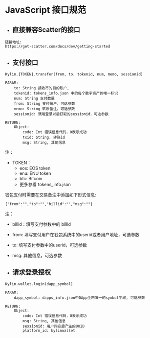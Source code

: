# JavaScript 接口规范
* ## 直接兼容Scatter的接口
```
链接地址:
https://get-scatter.com/docs/dev/getting-started
```

* ## 支付接口
```
Kylin.{TOKEN}.transfer(from, to, tokenid, num, memo, sessionid)

PARAM:
    to: String 接收币的目的账户, 
    tokenid: tokens_info.json 中的每个数字资产的唯一标识
    num: String 支付数量
    from: String 支付账户，可选参数
    memo: String 转账备注，可选参数
    sessionid: 调用登录以后获取的sessionid，可选参数

RETURN:
    Object:
        code: Int 错误信息代码，0表示成功
        txid: String, 转账id
        msg: String, 其他信息
```  
注：
* TOKEN：
    * eos: EOS token
    * enu: ENU token
    * btc: Bitcoin
    * 更多参看 tokens_info.json

钱包支付时需要在交易备注中添加如下形式信息:
```
{"from":"","to":"","billid":"","msg":""} 
```
注：
* billid：填写支付参数中的 billid
* from: 填写支付用户在钱包系统中的userid或者用户地址，可选参数
* to: 填写支付参数中的userid，可选参数
* msg: 其他信息，可选参数

* ## 请求登录授权
```
Kylin.wallet.login(dapp_symbol)

PARAM:
    dapp_symbol: dapps_info.json中DApp全网唯一的symbol字段, 可选参数

RETURN:
    Object:
        code: Int 错误信息代码，0表示成功
        msg: String, 其他信息
        sessionid: 用户同意后产生的UUID
        platform_id: kylinwallet
```  
